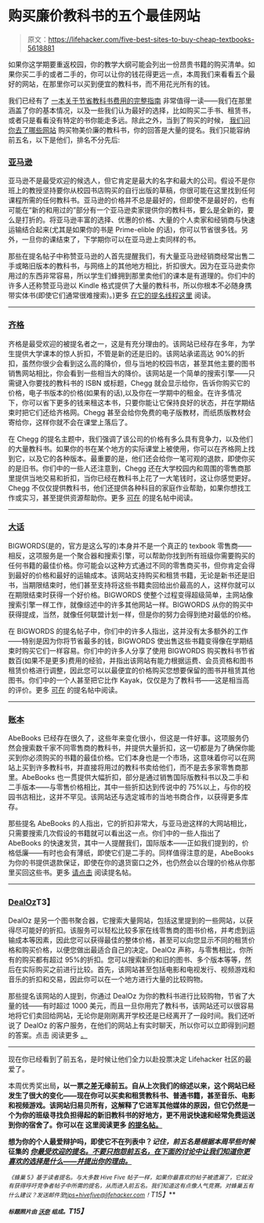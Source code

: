 # 购买廉价教科书的五个最佳网站

> 原文：<https://lifehacker.com/five-best-sites-to-buy-cheap-textbooks-5618881>

如果你这学期要重返校园，你的教学大纲可能会列出一份昂贵书籍的购买清单。如果你买二手的或者二手的，你可以让你的钱花得更远一点，本周我们来看看五个最好的网站，在那里你可以买到便宜的教科书，而不用花光所有的钱。



我们已经有了 [一本关于节省教科书费用的完整指南](https://lifehacker.com/the-complete-guide-to-saving-money-on-textbooks-5613591) 非常值得一读——我们在那里涵盖了你的基本情况，以及一些我们认为最好的选择，比如购买二手书、租赁书，或者只是看看没有特定的书你能走多远。除此之外，当到了购买的时候， [我们问你去了哪些网站](http://lifehacker.com/whats-the-best-site-to-buy-cheap-textbooks-1630319222) 购买物美价廉的教科书，你的回答是大量的提名。我们只能容纳前五名，以下是他们，排名不分先后:

### [亚马逊](http://amazon.com/?asc_campaign=InlineText&asc_refurl=https://lifehacker.com/five-best-sites-to-buy-cheap-textbooks-5618881&asc_source=&tag=kinjalifehackerlink-20)

亚马逊不是最受欢迎的候选人，但它肯定是最大的名字和最大的公司。假设不是你班上的教授坚持要你从校园书店购买的自行出版的草稿，你很可能在这里找到任何课程所需的任何教科书。亚马逊的价格并不总是最好的，但即使不是最好的，也有可能在“新的和用过的”部分有一个亚马逊卖家提供你的教科书，要么是全新的，要么是打折的。将亚马逊丰富的选择、优惠的价格、大量的个人卖家和经销商与快速运输结合起来(尤其是如果你的书是 Prime-elible 的话)，你可以节省很多钱。另外，一旦你的课结束了，下学期你可以在亚马逊上卖同样的书。

那些在提名帖子中称赞亚马逊的人首先提醒我们，有大量亚马逊经销商经常出售二手或略旧版本的教科书，与网络上的其他地方相比，折扣很大。因为在亚马逊卖你用过的东西非常容易，所以学生们蜂拥到那里卖他们的课本是有道理的。你们中的许多人还称赞亚马逊以 Kindle 格式提供了大量的教科书，所以你根本不必随身携带实体书(即使它们通常很难搜索)。)更多 [在它的提名线程这里](https://lifehacker.com/1630455450) 阅读。

* * *

### [齐格](http://www.chegg.com/)

齐格是最受欢迎的被提名者之一，这是有充分理由的。该网站已经存在多年，为学生提供大学课本的惊人折扣，不管是新的还是旧的。该网站承诺高达 90%的折扣，虽然你很少会看到这么高的降价，但与当地的校园书店，甚至其他主要的图书销售网站相比，你会看到一些相当大的降价。该网站是一个简单的搜索引擎——只需键入你要找的教科书的 ISBN 或标题，Chegg 就会显示给你，告诉你购买它的价格，电子书版本的价格(如果有的话),以及你在一学期中的租金。在许多情况下，你可以省下更多的钱来租这本书，只要你能让它保持良好的状态，并在学期结束时把它们还给齐格网。Chegg 甚至会给你免费的电子版教材，而纸质版教材会寄给你，这样你就不会在课堂上落后了。

在 Chegg 的提名主题中，我们强调了该公司的价格有多么具有竞争力，以及他们的大量教科书。如果你的书在某个地方的实际课堂上被使用，你可以在齐格网上找到它，以及它的各种版本。最重要的是，他们还会给你一笔可观的退款，即使你买的是旧书。你们中的一些人还注意到，Chegg 还在大学校园内和周围的零售商那里提供当地交易和折扣，当你已经在教科书上花了一大笔钱时，这让你感觉更好。Chegg 不仅仅提供教科书，他们还提供各种科目的家庭作业帮助，如果你想找工作或实习，甚至提供资源帮助你。更多 [可在](https://lifehacker.com/1630454956) 的提名帖中阅读。

* * *

### [大话](http://www.bigwords.com/)

BIGWORDS(是的，官方是这么写的)本身并不是一个真正的 texbook 零售商——相反，这项服务是一个聚合器和搜索引擎，可以帮助你找到所有班级你需要购买的任何书籍的最佳价格。你可能会以这种方式通过不同的零售商买书，但你肯定会得到最好的价格和最好的运输成本。该网站支持购买和租赁书籍，无论是新书还是旧书，当期限结束时，他们甚至支持将这些书籍卖回给出价最高的人，这样你就可以在期限结束时获得一个好价格。BIGWORDS 使整个过程变得超级简单，主网站像搜索引擎一样工作，就像综述中的许多其他网站一样。BIGWORDS 从你的购买中获得提成，当然，就像任何联盟计划一样，但是你的努力会得到绝对最低的价格。

在 BIGWORDS 的提名帖子中，你们中的许多人指出，这并没有太多额外的工作——特别是因为你将节省最多的钱，BIGWORDS 使出售这些书籍变得像在学期结束时购买它们一样容易。你们中的许多人分享了使用 BIGWORDS 购买教科书节省数百(如果不是更多)费用的经验，并指出该网站有能力根据运费、会员资格和图书租赁价格进行调整，因此您可以以最便宜的价格购买您想要保留的图书并租赁其他图书。你们中的一个人甚至把它比作 Kayak，仅仅是为了教科书——这是相当高的评价。更多 [可在](https://lifehacker.com/i-use-this-aggregator-to-figure-out-the-best-combinatio-1630454951) 的提名帖中阅读。

* * *

### [账本](http://www.abebooks.com/)

AbeBooks 已经存在很久了，这些年来变化很小，但这是一件好事。这项服务仍然会搜索数千家不同零售商的教科书，并提供大量折扣，这一切都是为了确保你能买到你必须购买的书籍的最佳价格。它们本身也是一个市场，这意味着你可以在网站上买到许多教科书，并直接将用过的教科书卖给他们，而不是去多家零售商那里。AbeBooks 也一贯提供大幅折扣，部分是通过销售国际版教科书以及二手和二手版本——与零售价格相比，其中一些折扣达到传说中的 75%以上，与你的校园书店相比，这并不罕见。该网站还与选定城市的当地书商合作，以获得更多库存。

那些提名 AbeBooks 的人指出，它的折扣非常大，与亚马逊这样的大网站相比，只需要搜索几次假设的书籍就可以看出这一点。你们中的一些人指出了 AbeBooks 的快速发货，其中一人提醒我们，国际版本——正如我们提到的，价格低廉——有时也会有薄纸，即使它们是二手的。同样值得注意的是，AbeBooks 为你的书提供退款保证，即使在你的退货窗口之外，也仍然会以合理的价格从你那里买回这些书。更多 [请点击](https://lifehacker.com/1630456602) 阅读提名帖。

* * *

### [DealOz](http://dealoz.com/)T3】

DealOz 是另一个图书聚合器，它搜索大量网站，包括这里提到的一些网站，以获得尽可能好的折扣。该服务可以轻松比较多家在线零售商的图书价格，并考虑到运输成本等因素，因此您可以获得最佳的整体价格，甚至可以向您显示不同的租赁价格和购买价格，以便您做出最适合自己的决定。DealOz 声称，与零售相比，你所有的购买都有超过 95%的折扣。您可以搜索新的和旧的图书、多个版本等等，然后在实际购买之前进行比较。首先，该网站甚至包括电影和电视发行、视频游戏和音乐的折扣和交易，因此你可以在一个地方进行大量的比较购物。

那些提名该网站的人提到，你通过 DealOz 为你的教科书进行比较购物，节省了大量的钱——有时超过 1000 美元，而且一旦你用完了教科书，该网站还可以很容易地将它们卖回给网站，无论你是刚刚离开学校还是已经离开了一段时间。我们还听说了 DealOz 的客户服务，在他们的网站上有实时聊天，所以你可以立即得到问题的答案。点击 阅读更多 [。](https://lifehacker.com/1630458469)

* * *

现在你已经看到了前五名，是时候让他们全力以赴投票决定 Lifehacker 社区的最爱了。

本周优秀奖出局[](http://half.com/)**，以一票之差无缘前五。自从上次我们的综述以来，这个网站已经发生了很大的变化——现在你可以买卖和租赁教科书、普通书籍，甚至音乐、电影和视频游戏。该网站归易贝所有，这解释了它进军其他媒体的原因，但它仍然是一个为你的班级寻找负担得起的新旧教科书的好地方，更不用说快速和经常免费运送到你的宿舍了。你可以在 这里阅读更多 [的提名帖。](https://lifehacker.com/1630478175)**

**想为你的个人最爱辩护吗，即使它不在列表中？*记住，前五名是根据本周早些时候* 征集的 [*你最受欢迎的提名。不要只抱怨前五名，在下面的讨论中让我们知道你更喜欢的选择是什么——并提出你的理由。*](http://lifehacker.com/whats-the-best-site-to-buy-cheap-textbooks-1630319222)**

***<small>《蜂巢 5》基于读者提名。与大多数 Hive Five 帖子一样，如果你最喜欢的帖子被遗漏了，它就没有获得呼吁竞争者帖子中所需的提名，从而进入前五名。我们知道这有点像人气竞赛。对蜂巢五有什么建议？发送邮件至</small>*[*<small>tips+hivefive@lifehacker.com</small>*](mailto:tips+hivefive@lifehacker.com)*<small>！</small>T15】***

***<small>标题照片由</small>* [*<small>沃奈</small>*](https://www.flickr.com/photos/13511355@N06/1375685165) *<small>组成。</small>T15】***